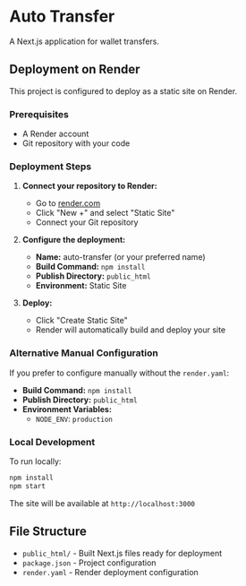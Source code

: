 # Auto Transfer

A Next.js application for wallet transfers.

## Deployment on Render

This project is configured to deploy as a static site on Render.

### Prerequisites

- A Render account
- Git repository with your code

### Deployment Steps

1. **Connect your repository to Render:**
   - Go to [render.com](https://render.com)
   - Click "New +" and select "Static Site"
   - Connect your Git repository

2. **Configure the deployment:**
   - **Name:** auto-transfer (or your preferred name)
   - **Build Command:** `npm install`
   - **Publish Directory:** `public_html`
   - **Environment:** Static Site

3. **Deploy:**
   - Click "Create Static Site"
   - Render will automatically build and deploy your site

### Alternative Manual Configuration

If you prefer to configure manually without the `render.yaml`:

- **Build Command:** `npm install`
- **Publish Directory:** `public_html`
- **Environment Variables:** 
  - `NODE_ENV`: `production`

### Local Development

To run locally:

```bash
npm install
npm start
```

The site will be available at `http://localhost:3000`

## File Structure

- `public_html/` - Built Next.js files ready for deployment
- `package.json` - Project configuration
- `render.yaml` - Render deployment configuration 